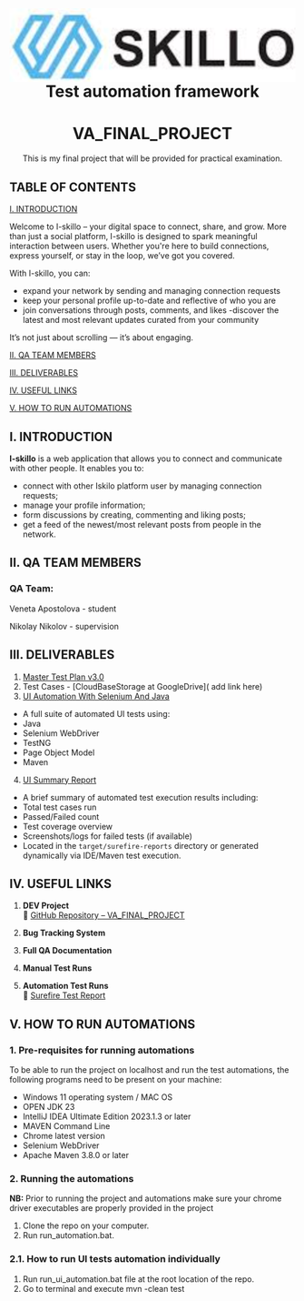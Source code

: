 
<img align="right" src="images/skilloLogo.png" alt="Skilo Academy Logo" />


<div align="center">

# Test automation framework
# VA_FINAL_PROJECT
This is my final project that will be provided for practical examination.
</div>

## TABLE OF CONTENTS

[I. INTRODUCTION](#i-introduction)

 Welcome to I-skillo – your digital space to connect, share, and grow.
More than just a social platform, I-skillo is designed to spark meaningful interaction between users.
Whether you're here to build connections, express yourself, or stay in the loop, we’ve got you covered.

 With I-skillo, you can:

- expand your network by sending and managing connection requests
- keep your personal profile up-to-date and reflective of who you are
- join conversations through posts, comments, and likes
 -discover the latest and most relevant updates curated from your community

 It’s not just about scrolling — it’s about engaging.

[II. QA TEAM MEMBERS](#ii-qa-team-members)

[III. DELIVERABLES](#iii-deliverables)

[IV. USEFUL LINKS](#iv-useful-links)

[V. HOW TO RUN AUTOMATIONS](#v-how-to-run-automations)



## I. INTRODUCTION

__I-skillo__ is a web application that allows you to connect and communicate with other people. It enables you to:

- connect with other Iskilo platform user by managing connection requests;
- manage your profile information;
- form discussions by creating, commenting and liking posts;
- get a feed of the newest/most relevant posts from people in the network.


## II. QA TEAM MEMBERS

### QA Team:
Veneta Apostolova - student

Nikolay Nikolov - supervision

## III. DELIVERABLES
1. [Master Test Plan v3.0]( )
2. Test Cases - [CloudBaseStorage at GoogleDrive]( add link here)
3. [UI Automation With Selenium And Java]( )
 - A full suite of automated UI tests using:
 - Java
 - Selenium WebDriver
 - TestNG
 - Page Object Model
 - Maven

4. [UI Summary Report]( )
 - A brief summary of automated test execution results including:
 - Total test cases run
 - Passed/Failed count
 - Test coverage overview
 - Screenshots/logs for failed tests (if available)
 - Located in the `target/surefire-reports` directory or generated dynamically via IDE/Maven test execution.

## IV. USEFUL LINKS

1. **DEV Project**  
   🔗 [GitHub Repository – VA_FINAL_PROJECT](https://github.com/VenetaApostolova/VA_FINAL_PROJECT)

2. **Bug Tracking System**  
   
3. **Full QA Documentation**  

4. **Manual Test Runs**  

5. **Automation Test Runs**  
   🔗 [Surefire Test Report](https://github.com/VenetaApostolova/VA_FINAL_PROJECT/tree/main/target/surefire-reports)



## V. HOW TO RUN AUTOMATIONS

### __1. Pre-requisites for running automations__

To be able to run the project on localhost and run the test automations, the following programs need to be present on your machine:

- Windows 11 operating system / MAC OS
- OPEN JDK 23
- IntelliJ IDEA Ultimate Edition 2023.1.3 or later
- MAVEN Command Line
- Chrome latest version
- Selenium WebDriver
- Apache Maven 3.8.0 or later

### __2. Running the automations__

__NB:__ Prior to running the project and automations make sure your chrome driver executables are properly provided in the project

1. Clone the repo on your computer.
2. Run run_automation.bat.

### __2.1. How to run UI tests automation individually__

1. Run run_ui_automation.bat file at the root location of the repo.
2. Go to terminal and execute mvn -clean test 
 